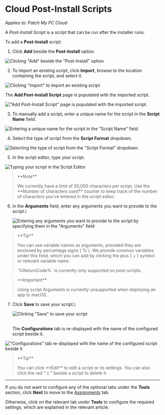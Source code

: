 # Cloud Post-Install Scripts

_Applies to: Patch My PC Cloud_

A _Post-Install Script_ is a script that can be run after the installer runs.

To add a **Post-Install** script:

1. Click **Add** beside the **Post-Install** option.

![Clicking "Add" beside the "Post-Install" option](../../../../../_images/image-\(2606\).png)

2. To import an existing script, click **Import**, browse to the location containing the script, and select it.

![Clicking "Import" to import an existing script](../../../../../_images/image-\(2450\).png)

The **Add Post-Install Script** page is populated with the imported script.

!["Add Post-Install Script" page is populated with the imported script.](../../../../../_images/image-\(2451\).png)

3. To manually add a script, enter a unique name for the script in the **Script Name** field.

![Entering a unique name for the script in the "Script Name" field](../../../../../_images/image-\(2452\).png)

4. Select the type of script from the **Script Format** dropdown.

![Selecting the type of script from the "Script Format" dropdown.](../../../../../_images/image-\(2453\).png)

5. In the script editor, type your script.

![Typing your script in the Script Editor](../../../../../_images/image-\(2455\).png)

> \*\*Note\*\*
>
> We currently have a limit of 50,000 characters per script. Use the \*\*Number of characters used\*\* counter to keep track of the number of characters you’ve entered in the script editor.

6.  In the **Arguments** field, enter any arguments you want to provide to the script.\\

    ![Entering any arguments you want to provide to the script by specifying them in the "Arguments" field](../../../../../_images/image-\(2456\).png)

> \*\*Tip\*\*
>
> You can use variable names as arguments, provided they are enclosed by percentage signs (\`%\`). We provide common variables under this field, which you can add by clicking the plus (\`+\`) symbol or relevant variable name.
>
> \`%ReturnCode%\` is currently only supported on post-scripts.

> \*\*Important\*\*
>
> Using script Arguments is currently unsupported when deploying an app to macOS.

7.  Click **Save** to save your script.\\

    ![Clicking "Save" to save your script](../../../../../_images/image-\(2457\).png)

    \
    The **Configurations** tab is re-displayed with the name of the configured script beside it.

!["Configurations" tab re-displayed with the name of the configured script beside it](../../../../../_images/image-\(94\).png)

> \*\*Tip\*\*
>
> You can click \*\*Edit\*\* to edit a script or its settings. You can also click the red “\`x\`” beside a script to delete it.

***

If you do not want to configure any of the optional tabs under the **Tools** section, click **Next** to move to the [Assignments](../../cloud-assignments-deployment-tab.md) tab.

Otherwise, click on the relevant tab under **Tools** to configure the required settings, which are explained in the relevant article.
